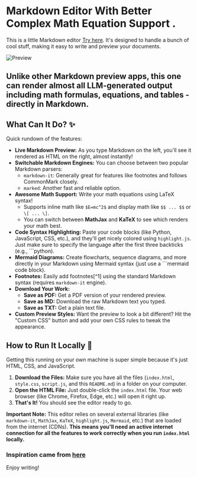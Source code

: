 # Markdown Editor With Better Complex Math Equation Support .

This is a little Markdown editor [Try here](https://nav9v.github.io/online-markdown-editor). It's designed to handle a bunch of cool stuff, making it easy to write and preview your documents.

![Preview](https://github.com/user-attachments/assets/beaf8c9e-7cd7-4a57-b9f1-78770c772f96)


## Unlike other Markdown preview apps, this one can render almost all LLM-generated output including math formulas, equations, and tables - directly in Markdown.

## What Can It Do? ✨

Quick rundown of the features:

*   **Live Markdown Preview:** As you type Markdown on the left, you'll see it rendered as HTML on the right, almost instantly!
*   **Switchable Markdown Engines:** You can choose between two popular Markdown parsers:
    *   `markdown-it`: Generally great for features like footnotes and follows CommonMark closely.
    *   `marked`: Another fast and reliable option.
*   **Awesome Math Support:** Write your math equations using LaTeX syntax!
    *   Supports inline math like `$E=mc^2$` and display math like `$$ ... $$` or `\[ ... \]`.
    *   You can switch between **MathJax** and **KaTeX** to see which renders your math best.
*   **Code Syntax Highlighting:** Paste your code blocks (like Python, JavaScript, CSS, etc.), and they'll get nicely colored using `highlight.js`. Just make sure to specify the language after the first three backticks (e.g., ```python).
*   **Mermaid Diagrams:** Create flowcharts, sequence diagrams, and more directly in your Markdown using Mermaid syntax (just use a ```mermaid code block).
*   **Footnotes:** Easily add footnotes[^1] using the standard Markdown syntax (requires `markdown-it` engine).
*   **Download Your Work:**
    *   **Save as PDF:** Get a PDF version of your rendered preview.
    *   **Save as MD:** Download the raw Markdown text you typed.
    *   **Save as TXT:** Get a plain text file.
*   **Custom Preview Styles:** Want the preview to look a bit different? Hit the "Custom CSS" button and add your own CSS rules to tweak the appearance.


## How to Run It Locally 🚀

Getting this running on your own machine is super simple because it's just HTML, CSS, and JavaScript.

1.  **Download the Files:** Make sure you have all the files (`index.html`, `style.css`, `script.js`, and this `README.md`) in a folder on your computer.
2.  **Open the HTML File:** Just double-click the `index.html` file. Your web browser (like Chrome, Firefox, Edge, etc.) will open it right up.
3.  **That's It!** You should see the editor ready to go.

**Important Note:** This editor relies on several external libraries (like `markdown-it`, `MathJax`, `KaTeX`, `highlight.js`, `Mermaid`, etc.) that are loaded from the internet (CDNs). **This means you'll need an active internet connection for all the features to work correctly when you run `index.html` locally.**

### Inspiration came from [here](https://github.com/kerzol/markdown-mathjax)

Enjoy writing!
